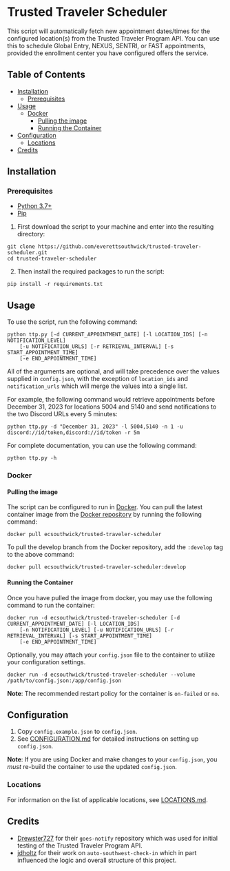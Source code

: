 # Trusted Traveler Scheduler

This script will automatically fetch new appointment dates/times for the configured location(s) from the Trusted Traveler Program API. You can use this to schedule Global Entry, NEXUS, SENTRI, or FAST appointments, provided the enrollment center you have configured offers the service.

## Table of Contents
* [Installation](#installation)
    * [Prerequisites](#prerequisites)
* [Usage](#usage)
    * [Docker](#docker)
        * [Pulling the image](#pulling-the-image)
        * [Running the Container](#running-the-container)
* [Configuration](#configuration)
    * [Locations](#locations)
* [Credits](#credits)

## Installation

### Prerequisites

- [Python 3.7+][0]
- [Pip][1]

1. First download the script to your machine and enter into the resulting directory:

```shell
git clone https://github.com/everettsouthwick/trusted-traveler-scheduler.git
cd trusted-traveler-scheduler
```
2. Then install the required packages to run the script:

```shell
pip install -r requirements.txt
```

## Usage
To use the script, run the following command:
```shell
python ttp.py [-d CURRENT_APPOINTMENT_DATE] [-l LOCATION_IDS] [-n NOTIFICATION_LEVEL] 
    [-u NOTIFICATION_URLS] [-r RETRIEVAL_INTERVAL] [-s START_APPOINTMENT_TIME] 
    [-e END_APPOINTMENT_TIME]
```
All of the arguments are optional, and will take precedence over the values supplied in `config.json`, with the exception of `location_ids` and `notification_urls` which will merge the values into a single list.

For example, the following command would retrieve appointments before December 31, 2023 for locations 5004 and 5140 and send notifications to the two Discord URLs every 5 minutes:
```shell
python ttp.py -d "December 31, 2023" -l 5004,5140 -n 1 -u discord://id/token,discord://id/token -r 5m
```

For complete documentation, you can use the following command:
```shell
python ttp.py -h
```

### Docker

#### Pulling the image

The script can be configured to run in [Docker][2]. You can pull the latest container image from the [Docker repository][3] by running the following command:

```shell
docker pull ecsouthwick/trusted-traveler-scheduler
```
To pull the develop branch from the Docker repository, add the `:develop` tag to the above command:

```shell
docker pull ecsouthwick/trusted-traveler-scheduler:develop
```

#### Running the Container

Once you have pulled the image from docker, you may use the following command to run the container:

```shell
docker run -d ecsouthwick/trusted-traveler-scheduler [-d CURRENT_APPOINTMENT_DATE] [-l LOCATION_IDS] 
    [-n NOTIFICATION_LEVEL] [-u NOTIFICATION_URLS] [-r RETRIEVAL_INTERVAL] [-s START_APPOINTMENT_TIME] 
    [-e END_APPOINTMENT_TIME]
```
Optionally, you may attach your `config.json` file to the container to utilize your configuration settings.

```shell
docker run -d ecsouthwick/trusted-traveler-scheduler --volume /path/to/config.json:/app/config.json
```

**Note**: The recommended restart policy for the container is `on-failed` or `no`.

## Configuration

1. Copy `config.example.json` to `config.json`. 
2. See [CONFIGURATION.md](CONFIGURATION.md) for detailed instructions on setting up `config.json`.



**Note**: If you are using Docker and make changes to your `config.json`, you *must* re-build the container to use the updated `config.json`.

### Locations

For information on the list of applicable locations, see [LOCATIONS.md](LOCATIONS.md).

## Credits

- [Drewster727][4] for their `goes-notify` repository which was used for initial testing of the Trusted Traveler Program API.
- [jdholtz][5] for their work on `auto-southwest-check-in` which in part influenced the logic and overall structure of this project.

[0]: https://www.python.org/downloads/ "Python 3.7+"
[1]: https://pip.pypa.io/en/stable/installation/	"Pip"
[2]: https://www.docker.com/	"Docker"
[3]: https://hub.docker.com/r/ecsouthwick/trusted-traveler-scheduler	"Docker repository"
[4]: https://github.com/Drewster727	"Drewster727"
[5]: https://github.com/jdholtz	"jdholtz"
